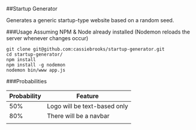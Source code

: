 ##Startup Generator

Generates a generic startup-type website based on a random seed.

###Usage
Assuming NPM & Node already installed
(Nodemon reloads the server whenever changes occur)

```
git clone git@github.com:cassiebrooks/startup-generator.git
cd startup-generator/
npm install
npm install -g nodemon
nodemon bin/www app.js
```

###Probabilities

| Probability | Feature                      |
|-------------|------------------------------|
| 50%         | Logo will be text-based only |
| 80%         | There will be a navbar       |
|             |                              |
